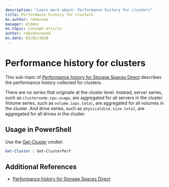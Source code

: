 ```yaml
---
description: "Learn more about: Performance history for clusters"
title: Performance history for clusters
ms.author: roharwoo
manager: eldenc
ms.topic: concept-article
author: robinharwood
ms.date: 02/02/2018
---
```


# Performance history for clusters

This sub-topic of [Performance history for Storage Spaces Direct](performance-history.md) describes the performance history collected for clusters.

There are no series that originate at the cluster level. Instead, server series, such as `clusternode.cpu.usage`, are aggregated for all servers in the cluster. Volume series, such as `volume.iops.total`, are aggregated for all volumes in the cluster. And drive series, such as `physicaldisk.size.total`, are aggregated for all drives in the cluster.

## Usage in PowerShell

Use the [Get-Cluster](/powershell/module/failoverclusters/get-cluster) cmdlet:

```PowerShell
Get-Cluster | Get-ClusterPerf
```

## Additional References

- [Performance history for Storage Spaces Direct](performance-history.md)
